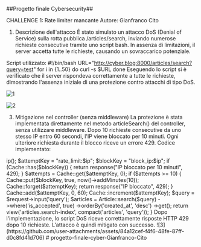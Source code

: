 ##Progetto finale Cybersecurity##


CHALLENGE 1: Rate limiter mancante
 Autore: Gianfranco Cito
 1. Descrizione dell'attacco
 È stato simulato un attacco DoS (Denial of Service) sulla rotta pubblica /articles/search, inviando
 numerose richieste consecutive tramite uno script bash. In assenza di limitazioni, il server accetta
 tutte le richieste, causando un sovraccarico potenziale.



 Script utilizzato:
 #!/bin/bash
 URL="http://cyber.blog:8000/articles/search?query=test"
 for i in {1..50}
 do
  curl -s $URL
 done
 Eseguendo lo script si è verificato che il server rispondeva correttamente a tutte le richieste,
 dimostrando l'assenza iniziale di una protezione contro attacchi di tipo DoS.

![1](https://github.com/user-attachments/assets/27ae87b0-a9b1-4204-80ff-14ddb40243d8)

![2](https://github.com/user-attachments/assets/2ae5f431-a487-4783-bae8-ffe81437a42a)


 






 3. Mitigazione nel controller (senza middleware)
 La protezione è stata implementata direttamente nel metodo articleSearch() del controller, senza
 utilizzare middleware. Dopo 10 richieste consecutive da uno stesso IP entro 60 secondi, l'IP viene
 bloccato per 10 minuti. Ogni ulteriore richiesta durante il blocco riceve un errore 429.
 Codice implementato:


<?php


 public function articleSearch(Request $request)
 {
    $ip = $request->ip();
    $attemptKey = "rate_limit:$ip";
    $blockKey = "block_ip:$ip";
    if (Cache::has($blockKey)) {
        return response("IP bloccato per 10 minuti", 429);
    }
    $attempts = Cache::get($attemptKey, 0);
    if ($attempts >= 10) {
        Cache::put($blockKey, true, now()->addMinutes(10));
        Cache::forget($attemptKey);
        return response("IP bloccato", 429);
    }
    Cache::add($attemptKey, 0, 60);
    Cache::increment($attemptKey);
    $query = $request->input('query');
    $articles = Article::search($query)
        ->where('is_accepted', true)
        ->orderBy('created_at', 'desc')
        ->get();
    return view('articles.search-index', compact('articles', 'query'));
 }


 


 
 Dopo l'implementazione, lo script DoS riceve correttamente risposte HTTP 429 dopo 10 richieste.
 L'attacco è quindi mitigato con successo.

![3](https://github.com/user-attachments/assets/84a12cef-f4f6-48fe-87ff-d0c8fd41d706)







# progetto-finale-cyber-Gianfranco-Cito
